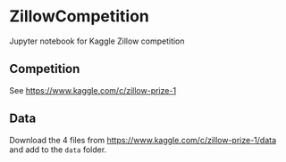 # ZillowCompetition

Jupyter notebook for Kaggle Zillow competition

## Competition

See https://www.kaggle.com/c/zillow-prize-1

## Data

Download the 4 files from https://www.kaggle.com/c/zillow-prize-1/data and add to the `data` folder.


